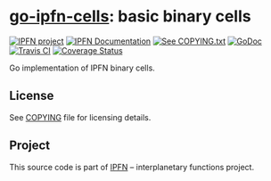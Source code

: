 # [go-ipfn-cells][cells]: basic binary cells

[![IPFN project][badge-ipfn]][org-ipfn]
[![IPFN Documentation][badge-docs]][docs]
[![See COPYING.txt][badge-copying]][COPYING]
[![GoDoc][badge-godoc]][godoc-ipfn]
[![Travis CI][badge-ci]][ci]
[![Coverage Status][coverage-badge]][coverage-status]

Go implementation of IPFN binary cells.

## License

See [COPYING][COPYING] file for licensing details.

## Project

This source code is part of [IPFN](https://github.com/ipfn) – interplanetary functions project.

[ci]: https://travis-ci.org/ipfn/go-ipfn-cells
[docs]: https://docs.ipfn.io/
[COPYING]: https://github.com/ipfn/go-ipfn-cells/blob/master/COPYING
[badge-ci]: https://travis-ci.org/ipfn/go-ipfn-cells.svg?branch=master
[badge-copying]: https://img.shields.io/badge/license-Apache%202.0-blue.svg?style=flat-square
[badge-docs]: https://img.shields.io/badge/documentation-IPFN-blue.svg?style=flat-square
[badge-godoc]: https://godoc.org/github.com/ipfn/go-ipfn-cells/cells?status.svg
[badge-ipfn]: https://img.shields.io/badge/project-IPFN-blue.svg?style=flat-square
[coverage-badge]: https://coveralls.io/repos/github/ipfn/go-ipfn-cells/badge.svg?branch=master
[coverage-status]: https://coveralls.io/github/ipfn/go-ipfn-cells?branch=master
[org-ipfn]: https://github.com/ipfn
[godoc-ipfn]: https://godoc.org/github.com/ipfn/go-ipfn-cells/cells
[cells]: https://github.com/ipfn/go-ipfn-cells/
[web3-secrets]: https://github.com/ethereum/wiki/wiki/Web3-Secret-Storage-Definition
[multihash]: https://multiformats.io/multihash/
[go-multihash]: https://github.com/multiformats/go-multihash/
